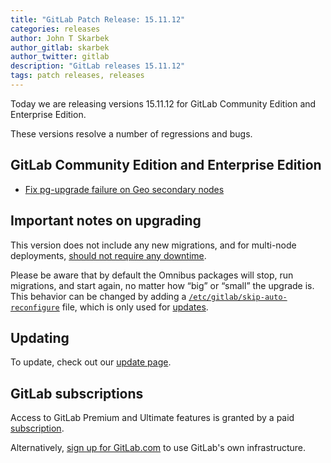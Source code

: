 ```yaml
---
title: "GitLab Patch Release: 15.11.12"
categories: releases
author: John T Skarbek
author_gitlab: skarbek
author_twitter: gitlab
description: "GitLab releases 15.11.12"
tags: patch releases, releases
---
```


<!-- For detailed instructions on how to complete this, please see https://gitlab.com/gitlab-org/release/docs/-/blob/master/general/patch/blog-post.md -->

Today we are releasing versions 15.11.12 for GitLab Community Edition and Enterprise Edition.

These versions resolve a number of regressions and bugs.

## GitLab Community Edition and Enterprise Edition

* [Fix pg-upgrade failure on Geo secondary nodes](https://gitlab.com/gitlab-org/omnibus-gitlab/-/merge_requests/6984)

## Important notes on upgrading

This version does not include any new migrations, and for multi-node deployments, [should not require any downtime](https://docs.gitlab.com/ee/update/#upgrading-without-downtime).

Please be aware that by default the Omnibus packages will stop, run migrations,
and start again, no matter how “big” or “small” the upgrade is. This behavior
can be changed by adding a [`/etc/gitlab/skip-auto-reconfigure`](http://docs.gitlab.com/omnibus/update/README.html) file,
which is only used for [updates](https://docs.gitlab.com/omnibus/update/README.html).

## Updating

To update, check out our [update page](/update/).

## GitLab subscriptions

Access to GitLab Premium and Ultimate features is granted by a paid [subscription](/pricing/).

Alternatively, [sign up for GitLab.com](https://gitlab.com/users/sign_in)
to use GitLab's own infrastructure.
